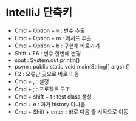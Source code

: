# IntelliJ 단축키

- Cmd + Option + v : 변수 추출
- Cmd + Option + m : 메서드 추출
- Cmd + Option + b : 구현체 바로가기
- Shift + F6 : 변수 한번에 변경
- sout : System.out.println()
- psvm : public static void main(String[] args) {}
- F2 : 오류난 곳으로 바로 이동
- Cmd + , : 설정
- Cmd + ; : 프로젝트 구조
- Cmd + shift + t : test class 생성
- Cmd + e : 과거 history 다나옴
- Cmd + Shift + enter : 바로 다음 줄 시작으로 이동

